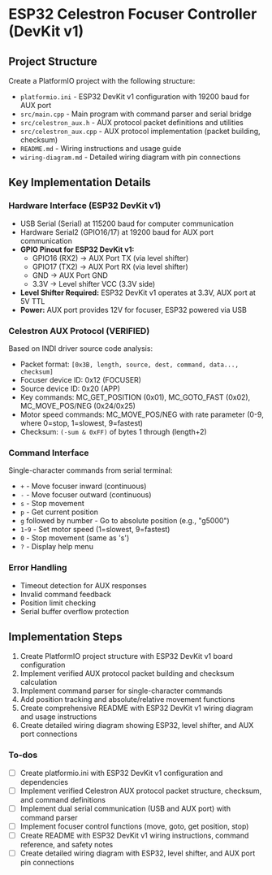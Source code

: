 # ESP32 Celestron Focuser Controller (DevKit v1)

## Project Structure

Create a PlatformIO project with the following structure:

- `platformio.ini` - ESP32 DevKit v1 configuration with 19200 baud for AUX port
- `src/main.cpp` - Main program with command parser and serial bridge
- `src/celestron_aux.h` - AUX protocol packet definitions and utilities
- `src/celestron_aux.cpp` - AUX protocol implementation (packet building, checksum)
- `README.md` - Wiring instructions and usage guide
- `wiring-diagram.md` - Detailed wiring diagram with pin connections

## Key Implementation Details

### Hardware Interface (ESP32 DevKit v1)

- USB Serial (Serial) at 115200 baud for computer communication
- Hardware Serial2 (GPIO16/17) at 19200 baud for AUX port communication
- **GPIO Pinout for ESP32 DevKit v1:**
  - GPIO16 (RX2) → AUX Port TX (via level shifter)
  - GPIO17 (TX2) → AUX Port RX (via level shifter)
  - GND → AUX Port GND
  - 3.3V → Level shifter VCC (3.3V side)
- **Level Shifter Required:** ESP32 DevKit v1 operates at 3.3V, AUX port at 5V TTL
- **Power:** AUX port provides 12V for focuser, ESP32 powered via USB

### Celestron AUX Protocol (VERIFIED)

Based on INDI driver source code analysis:

- Packet format: `[0x3B, length, source, dest, command, data..., checksum]`
- Focuser device ID: 0x12 (FOCUSER)
- Source device ID: 0x20 (APP)
- Key commands: MC_GET_POSITION (0x01), MC_GOTO_FAST (0x02), MC_MOVE_POS/NEG (0x24/0x25)
- Motor speed commands: MC_MOVE_POS/NEG with rate parameter (0-9, where 0=stop, 1=slowest, 9=fastest)
- Checksum: `(-sum & 0xFF)` of bytes 1 through (length+2)

### Command Interface

Single-character commands from serial terminal:

- `+` - Move focuser inward (continuous)
- `-` - Move focuser outward (continuous)
- `s` - Stop movement
- `p` - Get current position
- `g` followed by number - Go to absolute position (e.g., "g5000")
- `1`-`9` - Set motor speed (1=slowest, 9=fastest)
- `0` - Stop movement (same as 's')
- `?` - Display help menu

### Error Handling

- Timeout detection for AUX responses
- Invalid command feedback
- Position limit checking
- Serial buffer overflow protection

## Implementation Steps

1. Create PlatformIO project structure with ESP32 DevKit v1 board configuration
2. Implement verified AUX protocol packet building and checksum calculation
3. Implement command parser for single-character commands
4. Add position tracking and absolute/relative movement functions
5. Create comprehensive README with ESP32 DevKit v1 wiring diagram and usage instructions
6. Create detailed wiring diagram showing ESP32, level shifter, and AUX port connections

### To-dos

- [ ] Create platformio.ini with ESP32 DevKit v1 configuration and dependencies
- [ ] Implement verified Celestron AUX protocol packet structure, checksum, and command definitions
- [ ] Implement dual serial communication (USB and AUX port) with command parser
- [ ] Implement focuser control functions (move, goto, get position, stop)
- [ ] Create README with ESP32 DevKit v1 wiring instructions, command reference, and safety notes
- [ ] Create detailed wiring diagram with ESP32, level shifter, and AUX port pin connections

